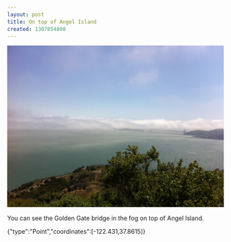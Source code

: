 ```yaml
---
layout: post
title: On top of Angel Island
created: 1307854800
---
```


![](/images/posts/on-top-of-angel-island.JPG)

You can see the Golden Gate bridge in the fog on top of Angel Island.


<div class="location">
<span class="geojson">{"type":"Point","coordinates":[-122.431,37.8615]}</span>
</div>

